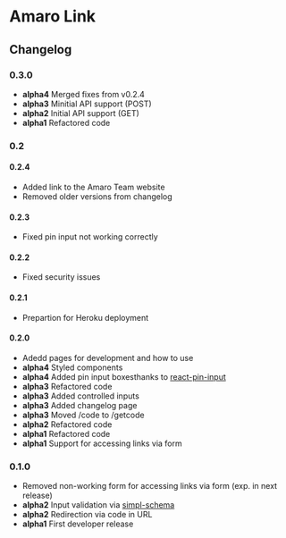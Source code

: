 # Amaro Link
## Changelog

### 0.3.0
* **alpha4** Merged fixes from v0.2.4
* **alpha3** Minitial API support (POST)
* **alpha2** Initial API support (GET)
* **alpha1** Refactored code

### 0.2
#### 0.2.4
* Added link to the Amaro Team website
* Removed older versions from changelog
#### 0.2.3
* Fixed pin input not working correctly
#### 0.2.2
* Fixed security issues
#### 0.2.1
* Prepartion for Heroku deployment
#### 0.2.0
* Adedd pages for development and how to use
* **alpha4** Styled components
* **alpha4** Added pin input boxesthanks to [react-pin-input](https://github.com/arunghosh/react-pin-input)
* **alpha3** Refactored code
* **alpha3** Added controlled inputs
* **alpha3** Added changelog page
* **alpha3** Moved /code to /getcode
* **alpha2** Refactored code
* **alpha1** Refactored code
* **alpha1** Support for accessing links via form

### 0.1.0
* Removed non-working form for accessing links via form (exp. in next release)
* **alpha2** Input validation via [simpl-schema](https://github.com/aldeed/meteor-simple-schema)
* **alpha2** Redirection via code in URL
* **alpha1** First developer release
